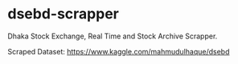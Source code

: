 # dsebd-scrapper

Dhaka Stock Exchange, Real Time and Stock Archive Scrapper. 

Scraped Dataset: https://www.kaggle.com/mahmudulhaque/dsebd
